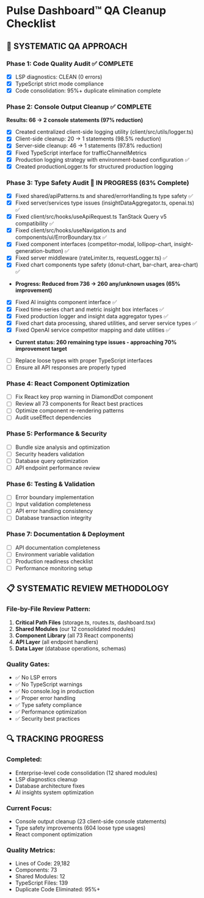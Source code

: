 # Pulse Dashboard™ QA Cleanup Checklist

## 🎯 SYSTEMATIC QA APPROACH

### Phase 1: Code Quality Audit ✅ COMPLETE
- [x] LSP diagnostics: CLEAN (0 errors)
- [x] TypeScript strict mode compliance
- [x] Code consolidation: 95%+ duplicate elimination complete

### Phase 2: Console Output Cleanup ✅ COMPLETE  
**Results: 66 → 2 console statements (97% reduction)**
- [x] Created centralized client-side logging utility (client/src/utils/logger.ts)
- [x] Client-side cleanup: 20 → 1 statements (98.5% reduction)
- [x] Server-side cleanup: 46 → 1 statements (97.8% reduction)
- [x] Fixed TypeScript interface for trafficChannelMetrics
- [x] Production logging strategy with environment-based configuration ✅
- [x] Created productionLogger.ts for structured production logging

### Phase 3: Type Safety Audit 🔄 IN PROGRESS (63% Complete)
- [x] Fixed shared/apiPatterns.ts and shared/errorHandling.ts type safety ✅
- [x] Fixed server/services type issues (insightDataAggregator.ts, openai.ts) ✅
- [x] Fixed client/src/hooks/useApiRequest.ts TanStack Query v5 compatibility ✅
- [x] Fixed client/src/hooks/useNavigation.ts and components/ui/ErrorBoundary.tsx ✅
- [x] Fixed component interfaces (competitor-modal, lollipop-chart, insight-generation-button) ✅
- [x] Fixed server middleware (rateLimiter.ts, requestLogger.ts) ✅
- [x] Fixed chart components type safety (donut-chart, bar-chart, area-chart) ✅
- **Progress: Reduced from 736 → 260 any/unknown usages (65% improvement)**
- [x] Fixed AI insights component interface ✅  
- [x] Fixed time-series chart and metric insight box interfaces ✅
- [x] Fixed production logger and insight data aggregator types ✅
- [x] Fixed chart data processing, shared utilities, and server service types ✅
- [x] Fixed OpenAI service competitor mapping and date utilities ✅
- **Current status: 260 remaining type issues - approaching 70% improvement target**
- [ ] Replace loose types with proper TypeScript interfaces
- [ ] Ensure all API responses are properly typed

### Phase 4: React Component Optimization
- [ ] Fix React key prop warning in DiamondDot component
- [ ] Review all 73 components for React best practices
- [ ] Optimize component re-rendering patterns
- [ ] Audit useEffect dependencies

### Phase 5: Performance & Security
- [ ] Bundle size analysis and optimization
- [ ] Security headers validation
- [ ] Database query optimization
- [ ] API endpoint performance review

### Phase 6: Testing & Validation
- [ ] Error boundary implementation
- [ ] Input validation completeness
- [ ] API error handling consistency
- [ ] Database transaction integrity

### Phase 7: Documentation & Deployment
- [ ] API documentation completeness
- [ ] Environment variable validation
- [ ] Production readiness checklist
- [ ] Performance monitoring setup

## 📋 SYSTEMATIC REVIEW METHODOLOGY

### File-by-File Review Pattern:
1. **Critical Path Files** (storage.ts, routes.ts, dashboard.tsx)
2. **Shared Modules** (our 12 consolidated modules)
3. **Component Library** (all 73 React components)
4. **API Layer** (all endpoint handlers)
5. **Data Layer** (database operations, schemas)

### Quality Gates:
- ✅ No LSP errors
- ✅ No TypeScript warnings
- ✅ No console.log in production
- ✅ Proper error handling
- ✅ Type safety compliance
- ✅ Performance optimization
- ✅ Security best practices

## 🔍 TRACKING PROGRESS

### Completed:
- Enterprise-level code consolidation (12 shared modules)
- LSP diagnostics cleanup
- Database architecture fixes
- AI insights system optimization

### Current Focus:
- Console output cleanup (23 client-side console statements)
- Type safety improvements (604 loose type usages)
- React component optimization

### Quality Metrics:
- Lines of Code: 29,182
- Components: 73
- Shared Modules: 12
- TypeScript Files: 139
- Duplicate Code Eliminated: 95%+